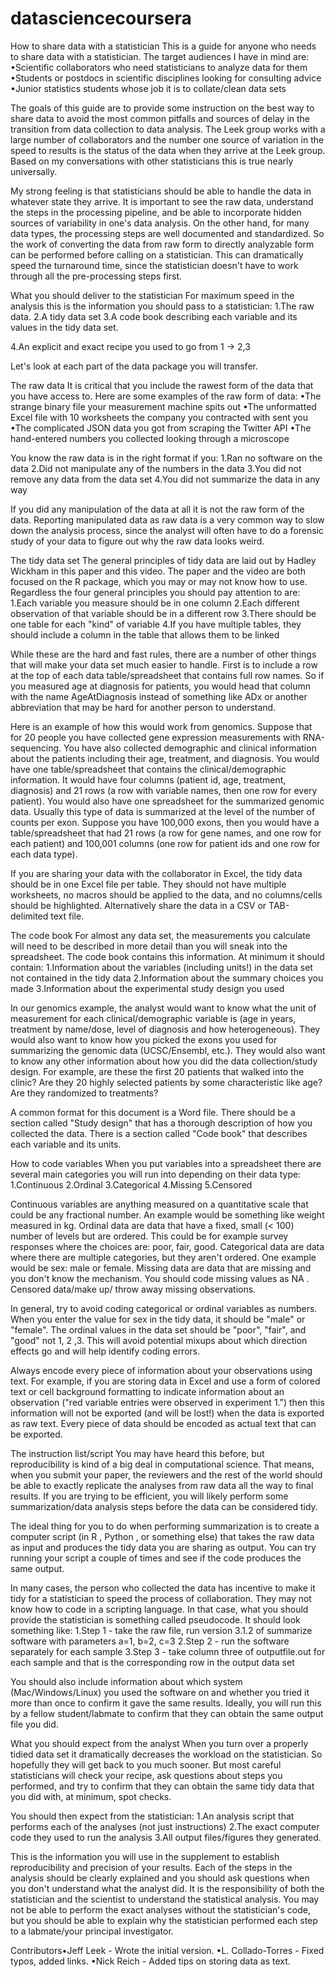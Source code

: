 # datasciencecoursera

How to share data with a statistician
This is a guide for anyone who needs to share data with a statistician. The target audiences I have in mind are:
•Scientific collaborators who need statisticians to analyze data for them
•Students or postdocs in scientific disciplines looking for consulting advice
•Junior statistics students whose job it is to collate/clean data sets

The goals of this guide are to provide some instruction on the best way to share data to avoid the most common pitfalls and sources of delay in the transition from data collection to data analysis. The Leek group works with a large number of collaborators and the number one source of variation in the speed to results is the status of the data when they arrive at the Leek group. Based on my conversations with other statisticians this is true nearly universally.

My strong feeling is that statisticians should be able to handle the data in whatever state they arrive. It is important to see the raw data, understand the steps in the processing pipeline, and be able to incorporate hidden sources of variability in one's data analysis. On the other hand, for many data types, the processing steps are well documented and standardized. So the work of converting the data from raw form to directly analyzable form can be performed before calling on a statistician. This can dramatically speed the turnaround time, since the statistician doesn't have to work through all the pre-processing steps first. 


What you should deliver to the statistician
For maximum speed in the analysis this is the information you should pass to a statistician:
1.The raw data.
2.A tidy data set 
3.A code book describing each variable and its values in the tidy data set.

4.An explicit and exact recipe you used to go from 1 -> 2,3 

Let's look at each part of the data package you will transfer. 


The raw data
It is critical that you include the rawest form of the data that you have access to. Here are some examples of the raw form of data:
•The strange binary file your measurement machine spits out
•The unformatted Excel file with 10 worksheets the company you contracted with sent you
•The complicated JSON data you got from scraping the Twitter API
•The hand-entered numbers you collected looking through a microscope

You know the raw data is in the right format if you: 
1.Ran no software on the data
2.Did not manipulate any of the numbers in the data
3.You did not remove any data from the data set
4.You did not summarize the data in any way

If you did any manipulation of the data at all it is not the raw form of the data. Reporting manipulated data as raw data is a very common way to slow down the analysis process, since the analyst will often have to do a forensic study of your data to figure out why the raw data looks weird. 


The tidy data set
The general principles of tidy data are laid out by Hadley Wickham in this paper and this video. The paper and the video are both focused on the R package, which you may or may not know how to use. Regardless the four general principles you should pay attention to are:
1.Each variable you measure should be in one column
2.Each different observation of that variable should be in a different row
3.There should be one table for each "kind" of variable
4.If you have multiple tables, they should include a column in the table that allows them to be linked

While these are the hard and fast rules, there are a number of other things that will make your data set much easier to handle. First is to include a row at the top of each data table/spreadsheet that contains full row names. So if you measured age at diagnosis for patients, you would head that column with the name  AgeAtDiagnosis  instead of something like  ADx  or another abbreviation that may be hard for another person to understand. 

Here is an example of how this would work from genomics. Suppose that for 20 people you have collected gene expression measurements with RNA-sequencing. You have also collected demographic and clinical information about the patients including their age, treatment, and diagnosis. You would have one table/spreadsheet that contains the clinical/demographic information. It would have four columns (patient id, age, treatment, diagnosis) and 21 rows (a row with variable names, then one row for every patient). You would also have one spreadsheet for the summarized genomic data. Usually this type of data is summarized at the level of the number of counts per exon. Suppose you have 100,000 exons, then you would have a table/spreadsheet that had 21 rows (a row for gene names, and one row for each patient) and 100,001 columns (one row for patient ids and one row for each data type). 

If you are sharing your data with the collaborator in Excel, the tidy data should be in one Excel file per table. They should not have multiple worksheets, no macros should be applied to the data, and no columns/cells should be highlighted. Alternatively share the data in a CSV or TAB-delimited text file.


The code book
For almost any data set, the measurements you calculate will need to be described in more detail than you will sneak into the spreadsheet. The code book contains this information. At minimum it should contain:
1.Information about the variables (including units!) in the data set not contained in the tidy data 
2.Information about the summary choices you made
3.Information about the experimental study design you used

In our genomics example, the analyst would want to know what the unit of measurement for each clinical/demographic variable is (age in years, treatment by name/dose, level of diagnosis and how heterogeneous). They would also want to know how you picked the exons you used for summarizing the genomic data (UCSC/Ensembl, etc.). They would also want to know any other information about how you did the data collection/study design. For example, are these the first 20 patients that walked into the clinic? Are they 20 highly selected patients by some characteristic like age? Are they randomized to treatments? 

A common format for this document is a Word file. There should be a section called "Study design" that has a thorough description of how you collected the data. There is a section called "Code book" that describes each variable and its units. 


How to code variables
When you put variables into a spreadsheet there are several main categories you will run into depending on their data type:
1.Continuous
2.Ordinal
3.Categorical
4.Missing 
5.Censored

Continuous variables are anything measured on a quantitative scale that could be any fractional number. An example would be something like weight measured in kg. Ordinal data are data that have a fixed, small (< 100) number of levels but are ordered. This could be for example survey responses where the choices are: poor, fair, good. Categorical data are data where there are multiple categories, but they aren't ordered. One example would be sex: male or female. Missing data are data that are missing and you don't know the mechanism. You should code missing values as  NA . Censored data/make up/ throw away missing observations.

In general, try to avoid coding categorical or ordinal variables as numbers. When you enter the value for sex in the tidy data, it should be "male" or "female". The ordinal values in the data set should be "poor", "fair", and "good" not 1, 2 ,3. This will avoid potential mixups about which direction effects go and will help identify coding errors. 

Always encode every piece of information about your observations using text. For example, if you are storing data in Excel and use a form of colored text or cell background formatting to indicate information about an observation ("red variable entries were observed in experiment 1.") then this information will not be exported (and will be lost!) when the data is exported as raw text. Every piece of data should be encoded as actual text that can be exported. 


The instruction list/script
You may have heard this before, but reproducibility is kind of a big deal in computational science. That means, when you submit your paper, the reviewers and the rest of the world should be able to exactly replicate the analyses from raw data all the way to final results. If you are trying to be efficient, you will likely perform some summarization/data analysis steps before the data can be considered tidy. 

The ideal thing for you to do when performing summarization is to create a computer script (in  R ,  Python , or something else) that takes the raw data as input and produces the tidy data you are sharing as output. You can try running your script a couple of times and see if the code produces the same output. 

In many cases, the person who collected the data has incentive to make it tidy for a statistician to speed the process of collaboration. They may not know how to code in a scripting language. In that case, what you should provide the statistician is something called pseudocode. It should look something like:
1.Step 1 - take the raw file, run version 3.1.2 of summarize software with parameters a=1, b=2, c=3
2.Step 2 - run the software separately for each sample
3.Step 3 - take column three of outputfile.out for each sample and that is the corresponding row in the output data set

You should also include information about which system (Mac/Windows/Linux) you used the software on and whether you tried it more than once to confirm it gave the same results. Ideally, you will run this by a fellow student/labmate to confirm that they can obtain the same output file you did. 


What you should expect from the analyst
When you turn over a properly tidied data set it dramatically decreases the workload on the statistician. So hopefully they will get back to you much sooner. But most careful statisticians will check your recipe, ask questions about steps you performed, and try to confirm that they can obtain the same tidy data that you did with, at minimum, spot checks.

You should then expect from the statistician:
1.An analysis script that performs each of the analyses (not just instructions)
2.The exact computer code they used to run the analysis
3.All output files/figures they generated. 

This is the information you will use in the supplement to establish reproducibility and precision of your results. Each of the steps in the analysis should be clearly explained and you should ask questions when you don't understand what the analyst did. It is the responsibility of both the statistician and the scientist to understand the statistical analysis. You may not be able to perform the exact analyses without the statistician's code, but you should be able to explain why the statistician performed each step to a labmate/your principal investigator. 


Contributors•Jeff Leek - Wrote the initial version.
•L. Collado-Torres - Fixed typos, added links.
•Nick Reich - Added tips on storing data as text.
